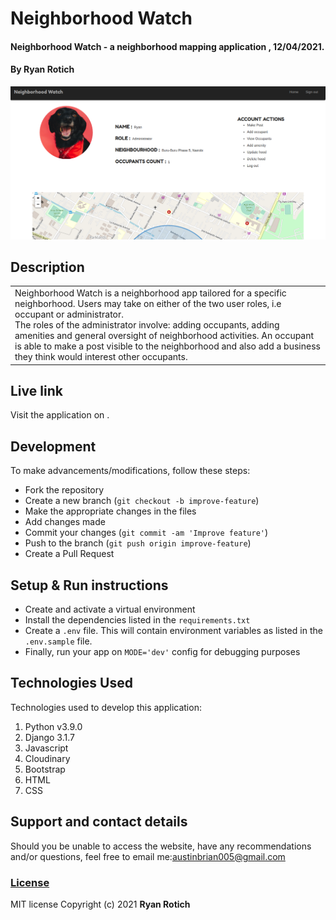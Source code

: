 # Neighborhood Watch
#### Neighborhood Watch - a neighborhood mapping application , 12/04/2021.
#### By Ryan Rotich
<img src="./static/images/landing.png"
     alt="landing"
     style="width=100%;" />
## Description
<table>
<tr>
<td>
Neighborhood Watch is a neighborhood app tailored for a specific neighborhood. Users may take on either of the two user roles, i.e occupant or administrator.
<br>
The roles of the administrator involve: adding occupants, adding amenities and general oversight of neighborhood activities. An occupant is able to make a post visible to the neighborhood and also add a business they think would interest other occupants.
</td>
</tr>
</table>

## Live link
Visit the application on  .

## Development
To make advancements/modifications, follow these steps:

- Fork the repository
- Create a new branch (`git checkout -b improve-feature`)
- Make the appropriate changes in the files
- Add changes made
- Commit your changes (`git commit -am 'Improve feature'`)
- Push to the branch (`git push origin improve-feature`)
- Create a Pull Request 

## Setup & Run instructions
- Create and activate a virtual environment
- Install the dependencies listed in the `requirements.txt`
- Create a `.env` file. This will contain environment variables as listed in the `.env.sample` file.
- Finally, run your app on `MODE='dev'` config for debugging purposes

## Technologies Used
Technologies used to develop this application:

1. Python v3.9.0
2. Django 3.1.7
3. Javascript
4. Cloudinary
5. Bootstrap
6. HTML 
7. CSS


## Support and contact details

Should you be unable to access the website, have any recommendations and/or questions, feel free to email me:[austinbrian005@gmail.com](mailto:austinbrian005@gmail.com)

### [License](LICENSE)
MIT license
Copyright (c) 2021 **Ryan Rotich**